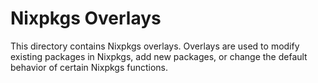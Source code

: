 # Nixpkgs Overlays

This directory contains Nixpkgs overlays. Overlays are used to modify existing packages in Nixpkgs, add new packages, or change the default behavior of certain Nixpkgs functions.
